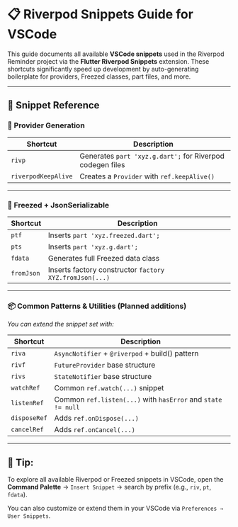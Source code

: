 # 📋 Riverpod Snippets Guide for VSCode

This guide documents all available **VSCode snippets** used in the Riverpod Reminder project via the **Flutter Riverpod Snippets** extension. These shortcuts significantly speed up development by auto-generating boilerplate for providers, Freezed classes, part files, and more.

---

## 🚀 Snippet Reference

### 🧠 Provider Generation

| Shortcut          | Description                                                    |
|------------------|----------------------------------------------------------------|
| `rivp`           | Generates `part 'xyz.g.dart';` for Riverpod codegen files       |
| `riverpodKeepAlive` | Creates a `Provider` with `ref.keepAlive()`                    |

---

### 🧊 Freezed + JsonSerializable

| Shortcut          | Description                                                    |
|------------------|----------------------------------------------------------------|
| `ptf`            | Inserts `part 'xyz.freezed.dart';`                               |
| `pts`            | Inserts `part 'xyz.g.dart';`                                     |
| `fdata`          | Generates full Freezed data class                               |
| `fromJson`       | Inserts factory constructor `factory XYZ.fromJson(...)`         |

---

### 📦 Common Patterns & Utilities (Planned additions)

_You can extend the snippet set with:_

| Shortcut          | Description                                                    |
|------------------|----------------------------------------------------------------|
| `riva`            | `AsyncNotifier` + `@riverpod` + build() pattern                 |
| `rivf`            | `FutureProvider` base structure                                |
| `rivs`            | `StateNotifier` base structure                                 |
| `watchRef`        | Common `ref.watch(...)` snippet                                 |
| `listenRef`       | Common `ref.listen(...)` with `hasError` and `state != null`   |
| `disposeRef`      | Adds `ref.onDispose(...)`                                       |
| `cancelRef`       | Adds `ref.onCancel(...)`                                        |

---

## 🧩 Tip:
To explore all available Riverpod or Freezed snippets in VSCode, open the **Command Palette** → `Insert Snippet` → search by prefix (e.g., `riv`, `pt`, `fdata`).

You can also customize or extend them in your VSCode via `Preferences → User Snippets`.